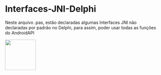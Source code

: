 # Interfaces-JNI-Delphi
Neste arquivo .pas, estão declaradas algumas Interfaces JNI não declaradas por padrão no Delphi, para assim, poder usar todas as funções do AndroidAPI

<img src="https://cdn.jsdelivr.net/gh/devicons/devicon@latest/icons/delphi/delphi-original.svg" width="100" style="vertical-align:middle;"/>
